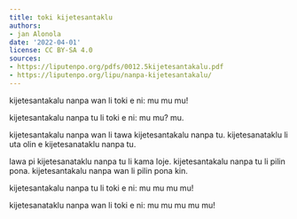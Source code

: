 ```yaml
---
title: toki kijetesantaklu
authors:
- jan Alonola
date: '2022-04-01'
license: CC BY-SA 4.0
sources:
- https://liputenpo.org/pdfs/0012.5kijetesantakalu.pdf
- https://liputenpo.org/lipu/nanpa-kijetesantakalu/
---
```


kijetesantakalu nanpa wan li toki e ni: mu mu mu!

kijetesantakalu nanpa tu li toki e ni: mu mu? mu.

kijetesantakalu nanpa wan li tawa kijetesantakalu nanpa tu. kijetesanataklu li uta olin e kijetesanataklu nanpa tu.

lawa pi kijetesanataklu nanpa tu li kama loje. kijetesantakalu nanpa tu li pilin pona. kijetesantakalu nanpa wan li pilin pona kin.

kijetesantakalu nanpa tu li toki e ni: mu mu mu mu!

kijetesanataklu nanpa wan li toki e ni: mu mu mu mu mu!